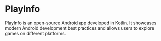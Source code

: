 # PlayInfo
PlayInfo is an open-source Android app developed in Kotlin. It showcases modern Android development best practices and allows users to explore games on different platforms.
